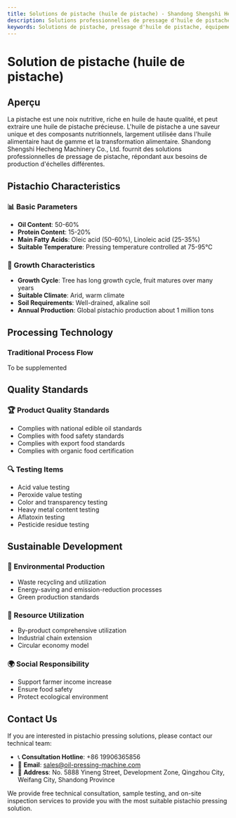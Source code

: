 ```yaml
---
title: Solutions de pistache (huile de pistache) - Shandong Shengshi Hecheng Machinery Co., Ltd.
description: Solutions professionnelles de pressage d'huile de pistache, fournissant des équipements et services techniques de transformation d'huile de pistache, teneur en huile 50-60%, utilisant un processus de pressage approprié pour mettre en valeur la valeur nutritionnelle, répondant aux besoins différents des petits ateliers aux grandes usines.
keywords: Solutions de pistache, pressage d'huile de pistache, équipement de transformation de pistache, ligne de production d'huile de pistache, presse à huile de pistache, extraction d'huile de pistache, transformation de graines oléagineuses de pistache, équipement de pressage d'huile de pistache, équipement de production d'huile de pistache, usine de transformation d'huile de pistache, valeur nutritionnelle d'huile de pistache
---
```


# Solution de pistache (huile de pistache)

## Aperçu

La pistache est une noix nutritive, riche en huile de haute qualité, et peut extraire une huile de pistache précieuse. L'huile de pistache a une saveur unique et des composants nutritionnels, largement utilisée dans l'huile alimentaire haut de gamme et la transformation alimentaire. Shandong Shengshi Hecheng Machinery Co., Ltd. fournit des solutions professionnelles de pressage de pistache, répondant aux besoins de production d'échelles différentes.

## Pistachio Characteristics

### 📊 Basic Parameters
- **Oil Content**: 50-60%
- **Protein Content**: 15-20%
- **Main Fatty Acids**: Oleic acid (50-60%), Linoleic acid (25-35%)
- **Suitable Temperature**: Pressing temperature controlled at 75-95℃

### 🌱 Growth Characteristics
- **Growth Cycle**: Tree has long growth cycle, fruit matures over many years
- **Suitable Climate**: Arid, warm climate
- **Soil Requirements**: Well-drained, alkaline soil
- **Annual Production**: Global pistachio production about 1 million tons

## Processing Technology

### Traditional Process Flow
To be supplemented

## Quality Standards

### 🏆 Product Quality Standards
- Complies with national edible oil standards
- Complies with food safety standards
- Complies with export food standards
- Complies with organic food certification

### 🔍 Testing Items
- Acid value testing
- Peroxide value testing
- Color and transparency testing
- Heavy metal content testing
- Aflatoxin testing
- Pesticide residue testing

## Sustainable Development

### 🌱 Environmental Production
- Waste recycling and utilization
- Energy-saving and emission-reduction processes
- Green production standards

### 🔄 Resource Utilization
- By-product comprehensive utilization
- Industrial chain extension
- Circular economy model

### 🌍 Social Responsibility
- Support farmer income increase
- Ensure food safety
- Protect ecological environment

## Contact Us

If you are interested in pistachio pressing solutions, please contact our technical team:

- 📞 **Consultation Hotline**: +86 19906365856
- 📧 **Email**: sales@oil-pressing-machine.com
- 📍 **Address**: No. 5888 Yineng Street, Development Zone, Qingzhou City, Weifang City, Shandong Province

We provide free technical consultation, sample testing, and on-site inspection services to provide you with the most suitable pistachio pressing solution.